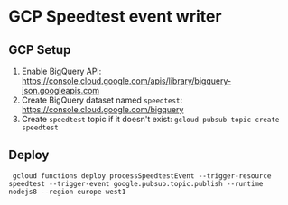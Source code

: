 # GCP Speedtest event writer

## GCP Setup
1. Enable BigQuery API: https://console.cloud.google.com/apis/library/bigquery-json.googleapis.com
1. Create BigQuery dataset named `speedtest`: https://console.cloud.google.com/bigquery
1. Create `speedtest` topic if it doesn't exist: `gcloud pubsub topic create speedtest`

## Deploy
```$bash
 gcloud functions deploy processSpeedtestEvent --trigger-resource speedtest --trigger-event google.pubsub.topic.publish --runtime nodejs8 --region europe-west1
```
